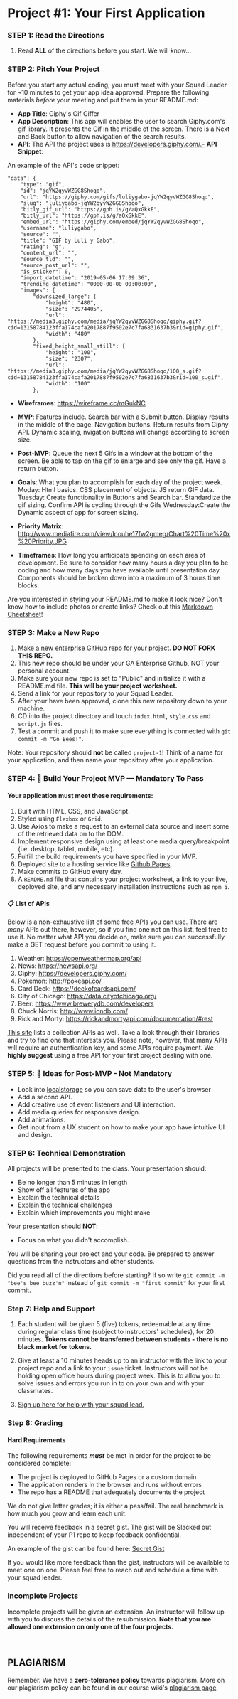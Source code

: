 
# Project #1: Your First Application

### STEP 1: Read the Directions
1) Read **ALL** of the directions before you start. We will know...

### STEP 2: Pitch Your Project
Before you start any actual coding, you must meet with your Squad Leader for ~10 minutes to get your app idea approved. Prepare the following materials _before_ your meeting and put them in your README.md:
- **App Title**:
Giphy's Gif Giffer
- **App Description**:
This app will enables the user to search  Giphy.com's gif library.  It presents the Gif in the middle of the screen.  There is a Next and Back button to allow navigation of the search results. 
- **API**:
The API the project uses is https://developers.giphy.com/.- 
**API Snippet**: 


An example of the API's code snippet:

    "data": {
        "type": "gif",
        "id": "jqYW2qyvWZGG8Shoqo",
        "url": "https://giphy.com/gifs/luliygabo-jqYW2qyvWZGG8Shoqo",
        "slug": "luliygabo-jqYW2qyvWZGG8Shoqo",
        "bitly_gif_url": "https://gph.is/g/aQxGkkE",
        "bitly_url": "https://gph.is/g/aQxGkkE",
        "embed_url": "https://giphy.com/embed/jqYW2qyvWZGG8Shoqo",
        "username": "luliygabo",
        "source": "",
        "title": "GIF by Luli y Gabo",
        "rating": "g",
        "content_url": "",
        "source_tld": "",
        "source_post_url": "",
        "is_sticker": 0,
        "import_datetime": "2019-05-06 17:09:36",
        "trending_datetime": "0000-00-00 00:00:00",
        "images": {
            "downsized_large": {
                "height": "480",
                "size": "2974405",
                "url": "https://media3.giphy.com/media/jqYW2qyvWZGG8Shoqo/giphy.gif?cid=13158784123ffa174cafa2017887f9502e7c7fa6831637b3&rid=giphy.gif",
                "width": "480"
            },
            "fixed_height_small_still": {
                "height": "100",
                "size": "2307",
                "url": "https://media3.giphy.com/media/jqYW2qyvWZGG8Shoqo/100_s.gif?cid=13158784123ffa174cafa2017887f9502e7c7fa6831637b3&rid=100_s.gif",
                "width": "100"
            },


- **Wireframes**:
https://wireframe.cc/mGukNC


- **MVP**: 
Features include.  Search bar with a Submit button.  Display results in the middle of the page.  Navigation buttons.  Return results from Giphy API. Dynamic scaling, nvigation buttons will change according to screen size.
- **Post-MVP**:
Queue the next 5 Gifs in a window at the bottom of the screen.  Be able to tap on the gif to enlarge and see only the gif.  Have a return button.
- **Goals**: What you plan to accomplish for each day of the project week.
Moday: Html basics.  CSS placement of objects.  JS return GIF data.
Tuesday: Create functionality in Buttons and Search bar.  Standardize the gif sizing. Confirm API is cycling through the Gifs 
Wednesday:Create the Dynamic aspect of app for screen sizing. 

- **Priority Matrix**:
http://www.mediafire.com/view/lnouhe17fw2gmeg/Chart%20Time%20x%20Priority.JPG
- **Timeframes**: How long you anticipate spending on each area of development. Be sure to consider how many hours a day you plan to be coding and how many days you have available until presentation day. Components should be broken down into a maximum of 3 hours time blocks.

Are you interested in styling your README.md to make it look nice? Don't know how to include photos or create links? Check out this [Markdown Cheetsheet](https://github.com/adam-p/markdown-here/wiki/Markdown-Cheatsheet)!

### STEP 3: Make a New Repo
1. [Make a new enterprise GitHub repo for your project](https://help.github.com/articles/create-a-repo/). **DO NOT FORK THIS REPO.** 
2. This new repo should be under your GA Enterprise Github, NOT your personal account.
2. Make sure your new repo is set to "Public" and initialize it with a README.md file. **This will be your project worksheet.**
3. Send a link for your repository to your Squad Leader.
4. After your have been approved, clone this new repository down to your machine.
5. CD into the project directory and touch ```index.html```, ```style.css``` and ```script.js``` files.
6. Test a commit and push it to make sure everything is connected with ```git commit -m "Go Bees!"```.

Note: Your repository should **not** be called `project-1`! Think of a name for your application, and then name your repository after your application. 

### STEP 4: &#x1F534; Build Your Project MVP — Mandatory To Pass

#### Your application must meet these requirements:

  1. Built with HTML, CSS, and JavaScript.
  1. Styled using `Flexbox` or `Grid`.
  1. Use Axios to make a request to an external data source and insert some of the retrieved data on to the DOM.
  1. Implement responsive design using at least one media query/breakpoint (i.e. desktop, tablet, mobile, etc).
  1. Fulfill the build requirements you have specified in your MVP.
  1. Deployed site to a hosting service like [Github Pages](https://pages.github.com/).
  1. Make commits to GitHub every day.
  1. A `README.md` file that contains your project worksheet, a link to your live, deployed site, and any necessary installation instructions such as ```npm i```.

#### 📋 List of APIs

Below is a non-exhaustive list of some free APIs you can use. There are _many_ APIs out there, however, so if you find one not on this list, feel free to use it. No matter what API you decide on, make sure you can successfully make a GET request before you commit to using it.

  1. Weather: https://openweathermap.org/api
  1. News: https://newsapi.org/
  1. Giphy: https://developers.giphy.com/
  1. Pokemon: http://pokeapi.co/
  1. Card Deck: https://deckofcardsapi.com/
  1. City of Chicago: https://data.cityofchicago.org/
  1. Beer: https://www.brewerydb.com/developers
  1. Chuck Norris: http://www.icndb.com/
  1. Rick and Morty: https://rickandmortyapi.com/documentation/#rest
  
[This site](https://github.com/toddmotto/public-apis) lists a collection APIs as well. Take a look through their libraries and try to find one that interests you. Please note, however, that many APIs will require an authentication key, and some APIs require payment. We **highly suggest** using a free API for your first project dealing with one.

### STEP 5: &#x1F535; Ideas for Post-MVP - Not Mandatory
- Look into [localstorage](https://developer.mozilla.org/en-US/docs/Web/API/Window/localStorage) so you can save data to the user's browser 
- Add a second API.
- Add creative use of event listeners and UI interaction.
- Add media queries for responsive design.
- Add animations.
- Get input from a UX student on how to make your app have intuitive UI and design.

### STEP 6: Technical Demonstration

All projects will be presented to the class.  Your presentation should:

* Be no longer than 5 minutes in length
* Show off all features of the app
* Explain the technical details
* Explain the technical challenges
* Explain which improvements you might make

Your presentation should **NOT**:
* Focus on what you didn't accomplish.

You will be sharing your project and your code.  Be prepared to answer questions from the instructors and other students.

Did you read all of the directions before starting? If so write `git commit -m "bee's bee buzz'n"` instead of `git commit -m "first commit"` for your first commit.

### Step 7: Help and Support

1. Each student will be given 5 (five) tokens, redeemable at any time during regular class time (subject to instructors' schedules), for 20 minutes. **Tokens cannot be transferred between students - there is no black market for tokens.**

2. Give at least a 10 minutes heads up to an instructor with the link to your project repo and a link to your `issue` ticket. Instructors will not be holding open office hours during project week. This is to allow you to solve issues and errors you run in to on your own and with your classmates. 

3. [Sign up here for help with your squad lead.](https://docs.google.com/forms/d/e/1FAIpQLSdNQXP9lOO4-RgXDN6Kg5RXkmydjhsuX9qtwoPwZga2wa8_Fw/viewform)

### Step 8: Grading

#### Hard Requirements

The following requirements **_must_** be met in order for the project to be
considered complete:

- The project is deployed to GitHub Pages or a custom domain
- The application renders in the browser and runs without errors
- The repo has a README that adequately documents the project

We do not give letter grades; it is either a pass/fail. The real benchmark is how much you grow and learn each unit. 

You will receive feedback in a secret gist. The gist will be Slacked out independent of your P1 repo to keep feedback confidential. 

An example of the gist can be found here: [Secret Gist](https://gist.git.generalassemb.ly/SteveVW/6b49d9b08d1edcd203609d843eb8b97f)

If you would like more feedback than the gist, instructors will be available to meet one on one. Please feel free to reach out and schedule a time with your squad leader. 

### Incomplete Projects

Incomplete projects will be given an extension. An instructor will follow up with you to discuss the details of the resubmission.  **Note that you are allowed one extension on only one of the four projects.**

<br>

## PLAGIARISM

Remember. We have a **zero-tolerance policy** towards plagiarism. More on our plagiarism policy can be found in our course wiki's [plagiarism page](https://gist.git.generalassemb.ly/SteveVW/7b780310c82d10df98a4e620abbfbfec).
